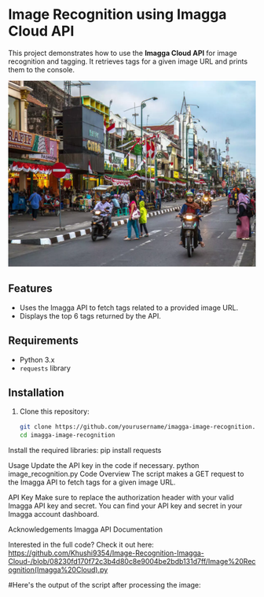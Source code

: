 
# Image Recognition using Imagga Cloud API

This project demonstrates how to use the **Imagga Cloud API** for image recognition and tagging. It retrieves tags for a given image URL and prints them to the console.

<p align="center">
<img src="https://github.com/Khushi9354/Image-Recognition-Imagga-Cloud-/blob/2db83570e4d8961e6dc3f6511e76fc4ef36545e0/input%20image.jpg">
  </p>

## Features

- Uses the Imagga API to fetch tags related to a provided image URL.
- Displays the top 6 tags returned by the API.

## Requirements

- Python 3.x
- `requests` library

## Installation

1. Clone this repository:
   ```bash
   git clone https://github.com/yourusername/imagga-image-recognition.git
   cd imagga-image-recognition

Install the required libraries:
pip install requests

Usage
Update the API key in the code if necessary.
python image_recognition.py
Code Overview
The script makes a GET request to the Imagga API to fetch tags for a given image URL.

API Key
Make sure to replace the authorization header with your valid Imagga API key and secret. You can find your API key and secret in your Imagga account dashboard.

Acknowledgements
Imagga API Documentation

Interested in the full code? Check it out here:
https://github.com/Khushi9354/Image-Recognition-Imagga-Cloud-/blob/08230fd170f72c3b4d80c8e9004be2bdb131d7ff/Image%20Recognition(Imagga%20Cloud).py

#Here's the output of the script after processing the image:

<p align="center">
<img src="">
  </p>
